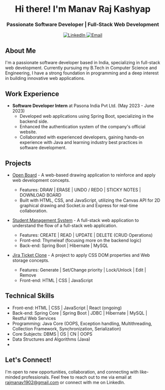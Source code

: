 <h1 align="center">Hi there! I'm Manav Raj Kashyap</h1>
<h3 align="center">Passionate Software Developer | Full-Stack Web Development</h3>

<p align="center">
  <a href="https://linkedin.com/in/manav-raj-kashyap" target="_blank">
    <img src="https://img.shields.io/badge/-LinkedIn-blue?style=flat&logo=linkedin&logoColor=white" alt="LinkedIn">
  </a>
  <a href="mailto:rajmanav1902@gmail.com">
    <img src="https://img.shields.io/badge/-Email-red?style=flat&logo=gmail&logoColor=white" alt="Email">
  </a>
</p>

## About Me
I'm a passionate software developer based in India, specializing in full-stack web development. Currently pursuing my B.Tech in Computer Science and Engineering, I have a strong foundation in programming and a deep interest in building innovative web applications.

## Work Experience
- **Software Developer Intern** at Pasona India Pvt Ltd. (May 2023 - June 2023)
  - Developed web applications using Spring Boot, specializing in the backend side.
  - Enhanced the authentication system of the company's official website.
  - Collaborated with experienced developers, gaining hands-on experience with Java and learning industry best practices in software development.

## Projects
- [Open Board](project_link_here) - A web-based drawing application to reinforce and apply web development concepts.
  - Features: DRAW | ERASE | UNDO / REDO | STICKY NOTES | DOWNLOAD BOARD
  - Built with HTML, CSS, and JavaScript, utilizing the Canvas API for 2D graphical drawing and Socket.io and Express for real-time collaboration.

- [Student Management System](project_link_here) - A full-stack web application to understand the flow of a full-stack web application.
  - Features: CREATE | READ | UPDATE | DELETE (CRUD Operations)
  - Front-end: Thymeleaf (focusing more on the backend logic)
  - Back-end: Spring Boot | Hibernate | MySQL

- [Jira Ticket Clone](project_link_here) - A project to apply CSS DOM properties and Web storage concepts.
  - Features: Generate | Set/Change priority | Lock/Unlock | Edit | Remove
  - Front-end: HTML | CSS | JavaScript

## Technical Skills
- Front-end: HTML | CSS | JavaScript | React (ongoing)
- Back-end: Spring Core | Spring Boot | JDBC | Hibernate | MySQL | Restful Web Services
- Programming: Java Core (OOPS, Exception handling, Multithreading, Collection Framework, Synchronization, Serialization)
- Core Subjects: DBMS | OS | CN | OOPS
- Data Structures and Algorithms (Java)
- 
## Let's Connect!
I'm open to new opportunities, collaboration, and connecting with like-minded professionals. Feel free to reach out to me via email at rajmanav1902@gmail.com or connect with me on LinkedIn.

